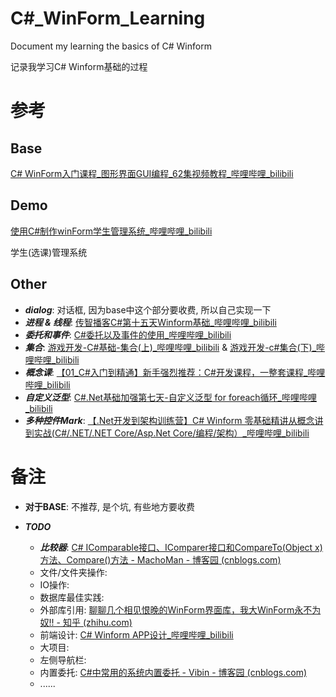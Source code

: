 # C#_WinForm_Learning

Document my learning the basics of C# Winform

记录我学习C# Winform基础的过程



# 参考

## Base

[C# WinForm入门课程_图形界面GUI编程_62集视频教程_哔哩哔哩_bilibili](https://www.bilibili.com/video/BV1d7411F7PG?p=1)

## Demo

[使用C#制作winForm学生管理系统_哔哩哔哩_bilibili](https://www.bilibili.com/video/BV1zJ411k7cQ?p=1)

学生(选课)管理系统

## Other

* ___dialog___: 对话框, 因为base中这个部分要收费, 所以自己实现一下
* ___进程 & 线程___: [传智播客C#第十五天Winform基础_哔哩哔哩_bilibili](https://www.bilibili.com/video/BV1fW411v7Sd?p=11)
* ___委托和事件___: [C#委托以及事件的使用_哔哩哔哩_bilibili](https://www.bilibili.com/video/BV157411j7E8?p=3)
* ___集合___: [游戏开发-C#基础-集合(上)_哔哩哔哩_bilibili](https://www.bilibili.com/video/BV1yZ4y1p7pS)  &  [游戏开发-c#集合(下)_哔哩哔哩_bilibili](https://www.bilibili.com/video/BV1Gf4y127J4)
* ___概念课___: [【01_C#入门到精通】新手强烈推荐：C#开发课程，一整套课程_哔哩哔哩_bilibili](https://www.bilibili.com/video/BV1FJ411W7e5?p=1)
* ___自定义泛型___: [C#.Net基础加强第七天-自定义泛型 for foreach循环_哔哩哔哩_bilibili](https://www.bilibili.com/video/BV1yx411e7jw?p=3)
* ___多种控件Mark___: [【.Net开发到架构训练营】C# Winform 零基础精讲从概念讲到实战(C#/.NET/.NET Core/Asp.Net Core/编程/架构）_哔哩哔哩_bilibili](https://www.bilibili.com/video/BV1rg4y1v7Jm?p=24&spm_id_from=pageDriver)



# 备注

* __对于BASE__: 不推荐, 是个坑, 有些地方要收费

* ___TODO___

  - ___比较器___: [C# IComparable接口、IComparer接口和CompareTo(Object x)方法、Compare()方法 - MachoMan - 博客园 (cnblogs.com)](https://www.cnblogs.com/abc1069/p/3993818.html)
  - 文件/文件夹操作: 
  - IO操作:
  - 数据库最佳实践:
  - 外部库引用: [聊聊几个相见恨晚的WinForm界面库，我大WinForm永不为奴!! - 知乎 (zhihu.com)](https://zhuanlan.zhihu.com/p/149881534?from_voters_page=true)
  - 前端设计: [C# Winform APP设计_哔哩哔哩_bilibili](https://www.bilibili.com/video/BV1Ja4y1i7kj?p=1)
  - 大项目: 
  - 左侧导航栏:
  - 内置委托: [C#中常用的系统内置委托 - Vibin - 博客园 (cnblogs.com)](https://www.cnblogs.com/0weibin/p/3955207.html)
  - ......


